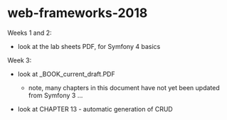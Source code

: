 # web-frameworks-2018

Weeks 1 and 2:

- look at the lab sheets PDF, for Symfony 4 basics

Week 3:

- look at _BOOK_current_draft.PDF

  - note, many chapters in this document have not yet been updated from Symfony 3 ...

- look at CHAPTER 13 - automatic generation of CRUD

